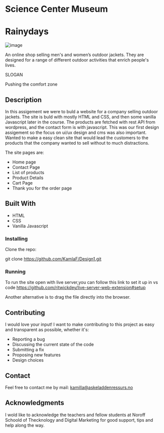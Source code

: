 # Science Center Museum
# Rainydays

![image](https://kamillafagerland.com/Screenshot%202023-03-01%20at%2014.11.20.png)

An online shop selling men's and women’s outdoor jackets. They are designed for a range of different outdoor activities that enrich people's lives.

SLOGAN

Pushing the comfort zone

## Description

In this assigement we were to buld a website for a company selling outdoor jackets. The site is buld with mostly HTML and CSS, and then some vanilla Javascript later in the course. The products are fetched with rest API from wordpress, and the contact form is with javascript. This was our first design assigement so the focus on ui/ux design and cms was also important. Wanted to make a easy clean site that would lead the customers to the products that the company wanted to sell without to much distractions.

The site pages are:

- Home page
- Contact Page
- List of products
- Product Details
- Cart Page
- Thank you for the order page

## Built With

- HTML
- CSS
- Vanilla Javascript



### Installing

 Clone the repo:

git clone https://github.com/KamlaF/Design1.git

### Running

To run the site open with live server,you can follow this link to set it up in vs code  https://github.com/ritwickdey/live-server-web-extension#setup

Another alternative is to drag the file directly into the browser.

## Contributing

I would love your input! I want to make contributing to this project as easy and transparent as possible, whether it's:

- Reporting a bug
- Discussing the current state of the code
- Submitting a fix
- Proposing new features
- Design choices


## Contact

Feel free to contact me by mail: kamilla@askeladdenressurs.no

## Acknowledgments

I wold like to acknowledge the teachers and fellow students at Noroff Schoold of Thecknology and Digital Marketing for good support, tips and help along the way.
